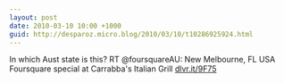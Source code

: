 ```yaml
---
layout: post
date: 2010-03-10 10:00 +1000
guid: http://desparoz.micro.blog/2010/03/10/t10286925924.html
---
```

In which Aust state is this? RT @foursquareAU: New Melbourne, FL USA Foursquare special at Carrabba's Italian Grill [dlvr.it/9F75](http://dlvr.it/9F75)
